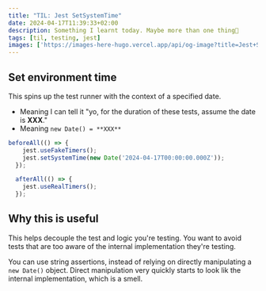 ```yaml
---
title: "TIL: Jest SetSystemTime"
date: 2024-04-17T11:39:33+02:00
description: Something I learnt today. Maybe more than one thing👾
tags: [til, testing, jest]
images: ['https://images-here-hugo.vercel.app/api/og-image?title=Jest+SetSystemTime']
---
```


## Set environment time

This spins up the test runner with the context of a specified date.

- Meaning I can tell it "yo, for the duration of these tests, assume the date is **XXX**."
- Meaning `new Date() = **XXX**`

```ts
beforeAll(() => {
    jest.useFakeTimers();
    jest.setSystemTime(new Date('2024-04-17T00:00:00.000Z'));
  });

  afterAll(() => {
    jest.useRealTimers();
  });
```


## Why this is useful

This helps decouple the test and logic you're testing.
You want to avoid tests that are too aware of the internal implementation they're testing.

You can use string assertions, instead of relying on directly manipulating a `new Date()` object.
Direct manipulation very quickly starts to look lik the internal implementation, which is a smell.
